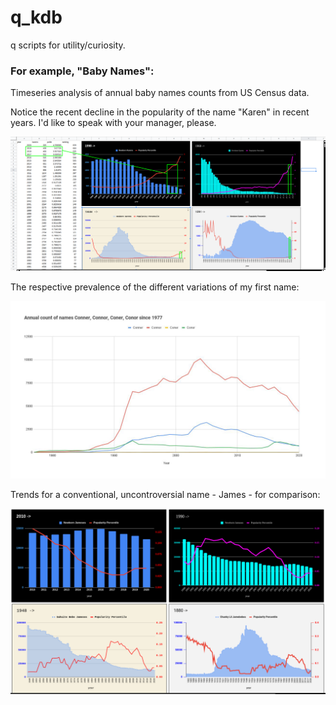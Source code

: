 # q_kdb
q scripts for utility/curiosity.  

### For example, "Baby Names":

Timeseries analysis of annual baby names counts from US Census data.

Notice the recent decline in the popularity of the name "Karen" in recent years.  I'd like to speak with your manager, please.

![alt text](https://github.com/conner-mcnicholas/q_kdb/blob/main/babynames/karen.png?raw=true)

The respective prevalence of the different variations of my first name:

![alt text](https://github.com/conner-mcnicholas/q_kdb/blob/main/babynames/connerplots.png?raw=true)

Trends for a conventional, uncontroversial name - James - for comparison:

![alt text](https://github.com/conner-mcnicholas/q_kdb/blob/main/babynames/james.png?raw=true)

